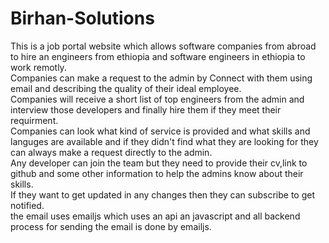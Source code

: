 # Birhan-Solutions
This is a job portal website which allows software companies from abroad to hire an engineers from ethiopia and software engineers in ethiopia to work remotly.<br />
Companies can make a request to the admin by Connect with them using email and describing the quality of their ideal employee. <br />
Companies will receive a short list of top engineers from the admin and interview those developers and finally hire them if they meet their requirment.<br/>
Companies can look what kind of service is provided and what skills and languges are available and if they didn't find what they are looking for they can always make a request directly to the admin.<br/>
Any developer can join the team but they need to provide their cv,link to github and some other information to help the admins know about their skills.<br />
If they want to get updated in any changes then they can subscribe to get notified.<br/>
the email uses emailjs which uses an api an javascript and all backend process for sending the email is done by emailjs.


